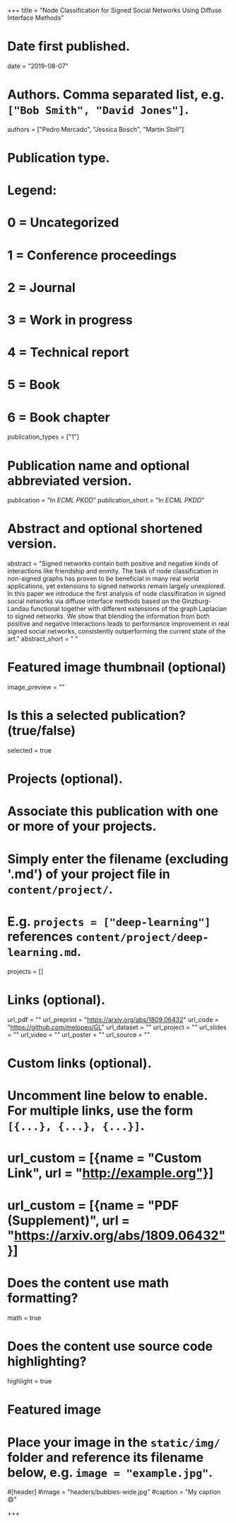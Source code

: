 +++
title = "Node Classification for Signed Social Networks Using Diffuse Interface Methods"

# Date first published.
date = "2019-08-07"

# Authors. Comma separated list, e.g. `["Bob Smith", "David Jones"]`.
authors = ["Pedro Mercado", "Jessica Bosch", "Martin Stoll"]

# Publication type.
# Legend:
# 0 = Uncategorized
# 1 = Conference proceedings
# 2 = Journal
# 3 = Work in progress
# 4 = Technical report
# 5 = Book
# 6 = Book chapter
publication_types = ["1"]

# Publication name and optional abbreviated version.
publication = "In *ECML PKDD*"
publication_short = "In *ECML PKDD*"

# Abstract and optional shortened version.
abstract = "Signed networks contain both positive and negative kinds of interactions like friendship and enmity. The task of node classification in non-signed graphs has proven to be beneficial in many real world applications, yet extensions to signed networks remain largely unexplored. In this paper we introduce the first analysis of node classification in signed social networks via diffuse interface methods based on the Ginzburg-Landau functional together with different extensions of the graph Laplacian to signed networks. We show that blending the information from both positive and negative interactions leads to performance improvement in real signed social networks, consistently outperforming the current state of the art."
abstract_short = " "

# Featured image thumbnail (optional)
image_preview = ""

# Is this a selected publication? (true/false)
selected = true

# Projects (optional).
#   Associate this publication with one or more of your projects.
#   Simply enter the filename (excluding '.md') of your project file in `content/project/`.
#   E.g. `projects = ["deep-learning"]` references `content/project/deep-learning.md`.
projects = []

# Links (optional).
url_pdf = ""
url_preprint = "https://arxiv.org/abs/1809.06432"
url_code = "https://github.com/melopeo/GL"
url_dataset = ""
url_project = ""
url_slides = ""
url_video = ""
url_poster = ""
url_source = ""

# Custom links (optional).
#   Uncomment line below to enable. For multiple links, use the form `[{...}, {...}, {...}]`.
# url_custom = [{name = "Custom Link", url = "http://example.org"}]
# url_custom = [{name = "PDF (Supplement)", url = "https://arxiv.org/abs/1809.06432"}]

# Does the content use math formatting?
math = true

# Does the content use source code highlighting?
highlight = true

# Featured image
# Place your image in the `static/img/` folder and reference its filename below, e.g. `image = "example.jpg"`.
#[header]
#image = "headers/bubbles-wide.jpg"
#caption = "My caption 😄"

+++


